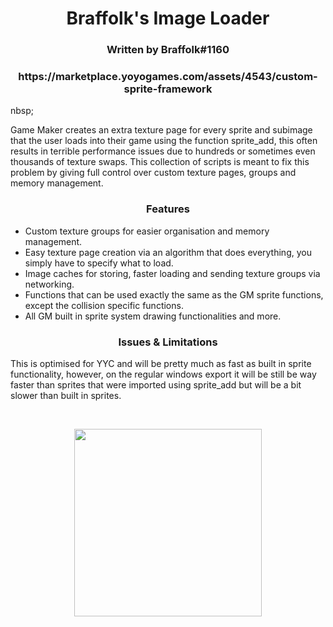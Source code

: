 <h1 align="center">Braffolk's Image Loader</h1>

<h3 align="center">Written by Braffolk#1160</h3>
<h3 align="center">https://marketplace.yoyogames.com/assets/4543/custom-sprite-framework</h3>

nbsp;

Game Maker creates an extra texture page for every sprite and subimage that the user loads into their game using the function sprite_add, this often results in terrible performance issues due to hundreds or sometimes even thousands of texture swaps. This collection of scripts is meant to fix this problem by giving full control over custom texture pages, groups and memory management.

<h3 align="center">Features</h3>

* Custom texture groups for easier organisation and memory management.
* Easy texture page creation via an algorithm that does everything, you simply have to specify what to load.
* Image caches for storing, faster loading and sending texture groups via networking.
* Functions that can be used exactly the same as the GM sprite functions, except the collision specific functions.
* All GM built in sprite system drawing functionalities and more.

<h3 align="center">Issues & Limitations</h3>

This is optimised for YYC and will be pretty much as fast as built in sprite functionality, however, on the regular windows export it will be still be way faster than sprites that were imported using sprite_add but will be a bit slower than built in sprites.

&nbsp;

<p align="center"><img src="https://raw.githubusercontent.com/JujuAdams/custom-sprite-framework/master/preview.png" style="display:block; margin:auto; width:300px"></p>
